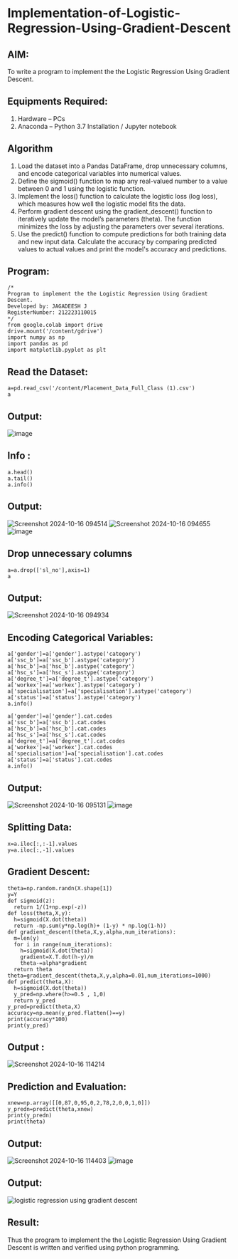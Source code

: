 # Implementation-of-Logistic-Regression-Using-Gradient-Descent

## AIM:
To write a program to implement the the Logistic Regression Using Gradient Descent.

## Equipments Required:
1. Hardware – PCs
2. Anaconda – Python 3.7 Installation / Jupyter notebook

## Algorithm
1. Load the dataset into a Pandas DataFrame, drop unnecessary columns, and encode categorical variables into numerical values.
2. Define the sigmoid() function to map any real-valued number to a value between 0 and 1 using the logistic function.
3. Implement the loss() function to calculate the logistic loss (log loss), which measures how well the logistic model fits the data.
4. Perform gradient descent using the gradient_descent() function to iteratively update the model’s parameters (theta). The function minimizes the loss by adjusting the parameters over several iterations.
5. Use the predict() function to compute predictions for both training data and new input data. Calculate the accuracy by comparing predicted values to actual values and print the model's accuracy and predictions.


## Program:
```
/*
Program to implement the the Logistic Regression Using Gradient Descent.
Developed by: JAGADEESH J
RegisterNumber: 212223110015
*/
from google.colab import drive
drive.mount('/content/gdrive')
import numpy as np
import pandas as pd
import matplotlib.pyplot as plt
```
## Read the Dataset:
```
a=pd.read_csv('/content/Placement_Data_Full_Class (1).csv')
a
```
## Output:
![image](https://github.com/user-attachments/assets/cb81a177-2b4d-4139-b8b3-87896d323419)
## Info :
```
a.head()
a.tail()
a.info()

```
## Output:

![Screenshot 2024-10-16 094514](https://github.com/user-attachments/assets/dc2d6eb9-e900-4c03-bf7a-6107d63e72ab)
![Screenshot 2024-10-16 094655](https://github.com/user-attachments/assets/fdbc132c-9454-4142-b5c2-2d6fef972b89)
![image](https://github.com/user-attachments/assets/9ad47c29-1ea9-4738-a858-c26db8ed6da9)

## Drop unnecessary columns
```
a=a.drop(['sl_no'],axis=1)
a
```
## Output:
![Screenshot 2024-10-16 094934](https://github.com/user-attachments/assets/689b4970-82a2-48cb-80ad-f0f8742c1869)

## Encoding Categorical Variables:
```
a['gender']=a['gender'].astype('category')
a['ssc_b']=a['ssc_b'].astype('category')
a['hsc_b']=a['hsc_b'].astype('category')
a['hsc_s']=a['hsc_s'].astype('category')
a['degree_t']=a['degree_t'].astype('category')
a['workex']=a['workex'].astype('category')
a['specialisation']=a['specialisation'].astype('category')
a['status']=a['status'].astype('category')
a.info()

a['gender']=a['gender'].cat.codes
a['ssc_b']=a['ssc_b'].cat.codes
a['hsc_b']=a['hsc_b'].cat.codes
a['hsc_s']=a['hsc_s'].cat.codes
a['degree_t']=a['degree_t'].cat.codes
a['workex']=a['workex'].cat.codes
a['specialisation']=a['specialisation'].cat.codes
a['status']=a['status'].cat.codes
a.info()
```
## Output:
![Screenshot 2024-10-16 095131](https://github.com/user-attachments/assets/492de0b1-f138-4ece-993d-fdaf91dd1105)
![image](https://github.com/user-attachments/assets/c6a67e9c-c407-4c35-a9f6-196cccea0570)

## Splitting Data:
```
x=a.iloc[:,:-1].values
y=a.iloc[:,-1].values
```
## Gradient Descent:
```
theta=np.random.randn(X.shape[1])
y=Y
def sigmoid(z):
  return 1/(1+np.exp(-z))
def loss(theta,X,y):
  h=sigmoid(X.dot(theta))
  return -np.sum(y*np.log(h)+ (1-y) * np.log(1-h))
def gradient_descent(theta,X,y,alpha,num_iterations):
  m=len(y)
  for i in range(num_iterations):
    h=sigmoid(X.dot(theta))
    gradient=X.T.dot(h-y)/m
    theta-=alpha*gradient
  return theta
theta=gradient_descent(theta,X,y,alpha=0.01,num_iterations=1000)
def predict(theta,X):
  h=sigmoid(X.dot(theta))
  y_pred=np.where(h>=0.5 , 1,0)
  return y_pred
y_pred=predict(theta,X)
accuracy=np.mean(y_pred.flatten()==y)
print(accuracy*100)
print(y_pred)
```
## Output :
![Screenshot 2024-10-16 114214](https://github.com/user-attachments/assets/a0cb9c87-e2ec-4e8d-8e96-9dd49ee9eee6)

## Prediction and Evaluation:
```
xnew=np.array([[0,87,0,95,0,2,78,2,0,0,1,0]])
y_predn=predict(theta,xnew)
print(y_predn)
print(theta)
```
## Output:
![Screenshot 2024-10-16 114403](https://github.com/user-attachments/assets/ab805222-996e-473e-bccc-d277b6790d04)
![image](https://github.com/user-attachments/assets/969a5e07-9dc9-4f06-8fb9-2b93aa1766c9)




## Output:
![logistic regression using gradient descent](sam.png)


## Result:
Thus the program to implement the the Logistic Regression Using Gradient Descent is written and verified using python programming.


